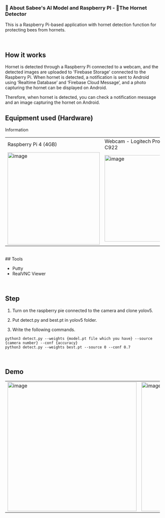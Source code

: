### 🤖 About Sabee's AI Model and Raspberry PI - 🐝The Hornet Detector

This is a Raspberry Pi-based application with hornet detection function for protecting bees from hornets.

<br>

## How it works

Hornet is detected through a Raspberry Pi connected to a webcam, and the detected images are uploaded to 'Firebase Storage' connected to the Raspberry Pi. When hornet is detected, a notification is sent to Android using ‘Realtime Database’ and ‘Firebase Cloud Message’, and a photo capturing the hornet can be displayed on Android.

Therefore, when hornet is detected, you can check a notification message and an image capturing the hornet on Android.
<br>

## Equipment used (Hardware)
Information
<table>
  <tr>
    <td>
    Raspberry Pi 4 (4GB)
    </td>
    <td>
       Webcam - Logitech Pro Converter C922
    </td>
  </tr>
  <tr>
  <td>  <img width="300" alt="image" src="https://github.com/GDSC-SWU/2024-Elderus-SolutionChallenge/assets/81478444/dbc4e27b-fff2-4c43-a21a-0dc919d47f67"></td>
    <td>
      <img width="281" alt="image" src="https://github.com/GDSC-SWU/2024-Elderus-SolutionChallenge/assets/81478444/992900a4-b9f2-4f8f-826d-996a7d93df3d">
    </td>
  </tr>
</table>
<br>
## Tools 

- Putty
- RealVNC Viewer
<br>

## Step

1. Turn on the raspberry pie connected to the camera and clone yolov5. 

2. Put detect.py and best.pt in yolov5 folder. 

3. Write the following commands.

```
python3 detect.py --weights {model.pt file which you have} --source {camera number} --conf {accuracy} 
python3 detect.py --weights best.pt --source 0 --conf 0.7

```
<br>

## Demo
<table>
  <tr>
    <td> <img width="420" alt="image" src ="https://github.com/SeneKim/Sabee/assets/109735494/e64ef9d0-bc88-4822-b47d-20c82afa31fc"></td>
    <td>
       <img width="420" alt="image" src="https://github.com/SeneKim/Sabee/assets/109735494/ab907ebe-8518-4a58-a69d-14dfcc49c762>"</td>
  </tr>
</table>



